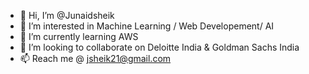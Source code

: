 - 👋 Hi, I’m @Junaidsheik
- 👀 I’m interested in Machine Learning / Web Developement/ AI
- 🌱 I’m currently learning AWS 
- 💞️ I’m looking to collaborate on Deloitte India & Goldman Sachs India
- 📫 Reach me @ jsheik21@gmail.com 

<!---
Junaidsheik/Junaidsheik is a ✨ special ✨ repository because its `README.md` (this file) appears on your GitHub profile.
You can click the Preview link to take a look at your changes.
--->
